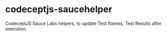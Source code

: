 # codeceptjs-saucehelper
CodeceptJS Sauce Labs helpers, to update Test Names, Test Results after execution 
